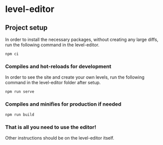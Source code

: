 # level-editor

## Project setup

In order to install the necessary packages, without creating any large diffs, run the following command in the level-editor.

```
npm ci
```

### Compiles and hot-reloads for development

In order to see the site and create your own levels, run the following command in the level-editor folder after setup.

```
npm run serve
```

### Compiles and minifies for production if needed

```
npm run build
```

### That is all you need to use the editor!

Other instructions should be on the level-editor itself.
